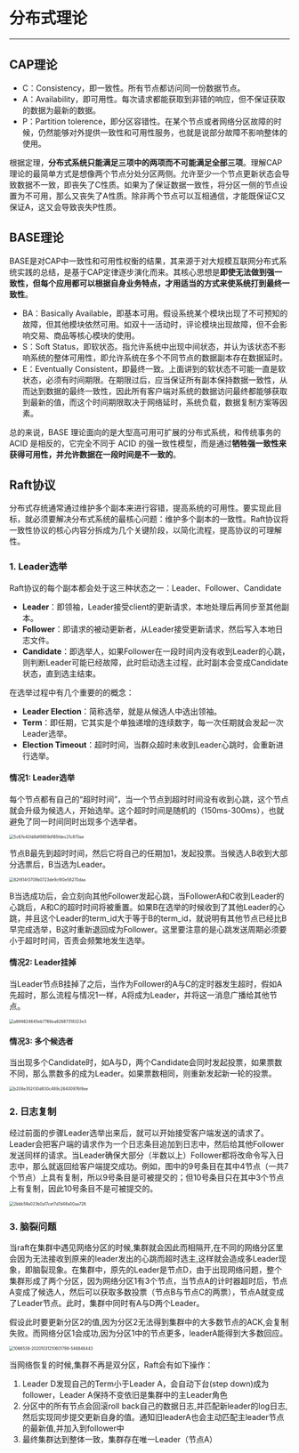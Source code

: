 # 分布式理论

------

## CAP理论

- C：Consistency，即一致性。所有节点都访问同一份数据节点。
- A：Availability，即可用性。每次请求都能获取到非错的响应，但不保证获取的数据为最新的数据。
- P：Partition tolerence，即分区容错性。在某个节点或者网络分区故障的时候，仍然能够对外提供一致性和可用性服务，也就是说部分故障不影响整体的使用。

根据定理，**分布式系统只能满足三项中的两项而不可能满足全部三项**。理解CAP理论的最简单方式是想像两个节点分处分区两侧。允许至少一个节点更新状态会导致数据不一致，即丧失了C性质。如果为了保证数据一致性，将分区一侧的节点设置为不可用，那么又丧失了A性质。除非两个节点可以互相通信，才能既保证C又保证A，这又会导致丧失P性质。

## BASE理论

BASE是对CAP中一致性和可用性权衡的结果，其来源于对大规模互联网分布式系统实践的总结，是基于CAP定律逐步演化而来。其核心思想是**即使无法做到强一致性，但每个应用都可以根据自身业务特点，才用适当的方式来使系统打到最终一致性**。

- BA：Basically Available，即基本可用。假设系统某个模块出现了不可预知的故障，但其他模块依然可用。如双十一活动时，评论模块出现故障，但不会影响交易、商品等核心模块的使用。
- S：Soft Status，即软状态。指允许系统中出现中间状态，并认为该状态不影响系统的整体可用性，即允许系统在多个不同节点的数据副本存在数据延时。
- E：Eventually Consistent，即最终一致。上面讲到的软状态不可能一直是软状态，必须有时间期限。在期限过后，应当保证所有副本保持数据一致性，从而达到数据的最终一致性，因此所有客户端对系统的数据访问最终都能够获取到最新的值，而这个时间期限取决于网络延时，系统负载，数据复制方案等因素。

总的来说，BASE 理论面向的是大型高可用可扩展的分布式系统，和传统事务的 ACID 是相反的，它完全不同于 ACID 的强一致性模型，而是通过**牺牲强一致性来获得可用性，并允许数据在一段时间是不一致的**。

## Raft协议

分布式存统通常通过维护多个副本来进行容错，提高系统的可用性。要实现此目标，就必须要解决分布式系统的最核心问题：维护多个副本的一致性。Raft协议将一致性协议的核心内容分拆成为几个关键阶段，以简化流程，提高协议的可理解性。

### 1. Leader选举

Raft协议的每个副本都会处于这三种状态之一：Leader、Follower、Candidate

- **Leader**：即领袖，Leader接受client的更新请求，本地处理后再同步至其他副本。
- **Follower**：即请求的被动更新者，从Leader接受更新请求，然后写入本地日志文件。
- **Candidate**：即选举人，如果Follower在一段时间内没有收到Leader的心跳，则判断Leader可能已经故障，此时启动选主过程，此时副本会变成Candidate状态，直到选主结束。

在选举过程中有几个重要的的概念：

- **Leader Election**：简称选举，就是从候选人中选出领袖。
- **Term**：即任期，它其实是个单独递增的连续数字，每一次任期就会发起一次Leader选举。
- **Election Timeout**：超时时间，当群众超时未收到Leader心跳时，会重新进行选举。

#### 情况1: Leader选举

每个节点都有自己的“超时时间”，当一个节点到超时时间没有收到心跳，这个节点就会升级为候选人，开始选举。这个超时时间是随机的（150ms-300ms），也就避免了同一时间同时出现多个选举者。

<img src="image/5c67e42fd8df9959d165fdec21c870ae.png" alt="5c67e42fd8df9959d165fdec21c870ae" style="zoom: 50%;" />

节点B最先到超时时间，然后它将自己的任期加1，发起投票。当候选人B收到大部分选票后，B当选为Leader。

<img src="image/82f814f3709b0723de9cf80e58270daa.png" alt="82f814f3709b0723de9cf80e58270daa" style="zoom:50%;" />

B当选成功后，会立刻向其他Follower发起心跳，当FollowerA和C收到Leader的心跳后，A和C的超时时间将被重置。如果B在选举的时候收到了其他Leader的心跳，并且这个Leader的term_id大于等于B的term_id，就说明有其他节点已经比B早完成选举，B这时重新退回成为Follower。这里要注意的是心跳发送周期必须要小于超时时间，否责会频繁地发生选举。

#### 情况2: Leader挂掉

当Leader节点B挂掉了之后，当作为Follower的A与C的定时器发生超时，假如A先超时，那么流程与情况1一样，A将成为Leader，并将这一消息广播给其他节点。

<img src="image/a6ff4624645eb7766ea62687318323e3.png" alt="a6ff4624645eb7766ea62687318323e3" style="zoom:50%;" />

#### 情况3: 多个候选者

当出现多个Candidate时，如A与D，两个Candidate会同时发起投票，如果票数不同，那么票数多的成为Leader。如果票数相同，则重新发起新一轮的投票。

<img src="image/b208e352f30d830c489c26400976f8ee.png" alt="b208e352f30d830c489c26400976f8ee" style="zoom:50%;" />

### 2. 日志复制

经过前面的步骤Leader选举出来后，就可以开始接受客户端发送的请求了。Leader会把客户端的请求作为一个日志条目追加到日志中，然后给其他Follower发送同样的请求。当Leader确保大部分（半数以上）Follower都将改命令写入日志中，那么就返回给客户端提交成功。例如，图中的9号条目在其中4节点（一共7个节点）上具有复制，所以9号条目是可被提交的；但10号条目只在其中3个节点上有复制，因此10号条目不是可被提交的。

<img src="image/2bbb59a023b0a17cef7d7d48a00aa726.png" alt="2bbb59a023b0a17cef7d7d48a00aa726" style="zoom:50%;" />

### 3. 脑裂问题

 当raft在集群中遇见网络分区的时候,集群就会因此而相隔开,在不同的网络分区里会因为无法接收到原来的leader发出的心跳而超时选主,这样就会造成多Leader现象，即脑裂现象。在集群中，原先的Leader是节点D，由于出现网络问题，整个集群形成了两个分区，因为网络分区1有3个节点，当节点A的计时器超时后，节点A变成了候选人，然后可以获取多数投票（节点B与节点C的两票），节点A就变成了Leader节点。此时，集群中同时有A与D两个Leader。

假设此时要更新分区2的值,因为分区2无法得到集群中的大多数节点的ACK,会复制失败。而网络分区1会成功,因为分区1中的节点更多，leaderA能得到大多数回应。

<img src="image/1066538-20201031210601798-546846443.png" alt="1066538-20201031210601798-546846443" style="zoom:50%;" />

当网络恢复的时候,集群不再是双分区，Raft会有如下操作：

1. Leader D发现自己的Term小于Leader A，会自动下台(step down)成为follower，Leader A保持不变依旧是集群中的主Leader角色
2. 分区中的所有节点会回滚roll back自己的数据日志,并匹配新leader的log日志,然后实现同步提交更新自身的值。通知旧leaderA也会主动匹配主leader节点的最新值,并加入到follower中
3. 最终集群达到整体一致，集群存在唯一Leader（节点A）
